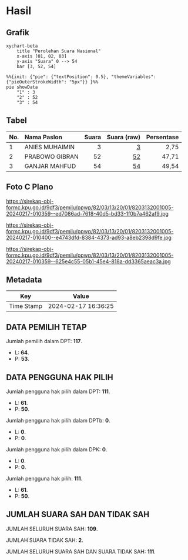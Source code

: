 # Hasil

## Grafik

```mermaid
xychart-beta
    title "Perolehan Suara Nasional"
    x-axis [01, 02, 03]
    y-axis "Suara" 0 --> 54
    bar [3, 52, 54]
```

```mermaid
%%{init: {"pie": {"textPosition": 0.5}, "themeVariables": {"pieOuterStrokeWidth": "5px"}} }%%
pie showData
    "1" : 3
    "2" : 52
    "3" : 54
```

## Tabel

| No. | Nama Paslon    | Suara | Suara (raw) | Persentase |
|:--- |:-------------- | -----:| -----------:| ----------:|
| 1   | ANIES MUHAIMIN | 3     | [3][p-1]    | 2,75       |
| 2   | PRABOWO GIBRAN | 52    | [52][p-2]   | 47,71      |
| 3   | GANJAR MAHFUD  | 54    | [54][p-3]   | 49,54      |


[p-1]: https://github.com/gigit-pemilu/pemilu-2024/blob/main/pilpres/hitung-suara/sub/82-maluku-utara/sub/03-halmahera-utara/sub/13-tobelo-barat/sub/2001-kusuri/sub/005-tps/sub/paslon-1.txt
[p-2]: https://github.com/gigit-pemilu/pemilu-2024/blob/main/pilpres/hitung-suara/sub/82-maluku-utara/sub/03-halmahera-utara/sub/13-tobelo-barat/sub/2001-kusuri/sub/005-tps/sub/paslon-2.txt
[p-3]: https://github.com/gigit-pemilu/pemilu-2024/blob/main/pilpres/hitung-suara/sub/82-maluku-utara/sub/03-halmahera-utara/sub/13-tobelo-barat/sub/2001-kusuri/sub/005-tps/sub/paslon-3.txt

## Foto C Plano

https://sirekap-obj-formc.kpu.go.id/9df3/pemilu/ppwp/82/03/13/20/01/8203132001005-20240217-010359--ed7086ad-7618-40d5-bd33-1f0b7a462af9.jpg

https://sirekap-obj-formc.kpu.go.id/9df3/pemilu/ppwp/82/03/13/20/01/8203132001005-20240217-010400--e4743dfd-8384-4373-ad93-a8eb2398d9fe.jpg

https://sirekap-obj-formc.kpu.go.id/9df3/pemilu/ppwp/82/03/13/20/01/8203132001005-20240217-010359--625e4c55-05b1-45e4-818a-dd3365aeac3a.jpg


## Metadata

| Key        | Value               |
| ---------- | ------------------- |
| Time Stamp | 2024-02-17 16:36:25 |


## DATA PEMILIH TETAP

Jumlah pemilih dalam DPT: **117**.
 * L: **64**.
 * P: **53**.

## DATA PENGGUNA HAK PILIH

Jumlah pengguna hak pilih dalam DPT: **111**.
 * L: **61**.
 * P: **50**.

Jumlah pengguna hak pilih dalam DPTb: **0**.
 * L: **0**.
 * P: **0**.

Jumlah pengguna hak pilih dalam DPK: **0**.
 * L: **0**.
 * P: **0**.

Jumlah pengguna hak pilih: **111**.
 * L: **61**.
 * P: **50**.

## JUMLAH SUARA SAH DAN TIDAK SAH

JUMLAH SELURUH SUARA SAH: **109**.

JUMLAH SUARA TIDAK SAH: **2**.

JUMLAH SELURUH SUARA SAH DAN SUARA TIDAK SAH: **111**.


